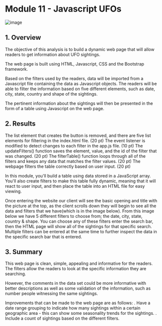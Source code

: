 # Module 11 - Javascript UFOs
![image](https://user-images.githubusercontent.com/82583576/125167989-46c80600-e171-11eb-886d-caede57b4c50.png)

## **1. Overview**
The objective of this analysis is to build a dynamic web page that will allow readers to get information about UFO sightings. 

The web page is built using HTML, Javascript, CSS and the Bootstrap framework. 

Based on the filters used by the readers, data will be imported from a Javascript file containing the data as Javascript objects. The readers will be able to filter the information based on five different elements, such as date, city, state, country and shape of the sightings.

The pertinent information about the sightings will then be presented in the form of a table using Javascript on the web page.

## **2. Results**

The list element that creates the button is removed, and there are five list elements for filtering in the index.html file. (20 pt)
The event listener is modified to detect changes to each filter in the app.js file. (10 pt)
The updateFilters() function saves the element, value, and the id of the filter that was changed. (20 pt)
The filterTable() function loops through all of the filters and keeps any data that matches the filter values. (20 pt)
The webpage filters the table correctly based on user input. (20 pt)

In this module, you'll build a table using data stored in a JavaScript array. You'll also create filters to make this table fully dynamic, meaning that it will react to user input, and then place the table into an HTML file for easy viewing.

Once entering the website our client will see the basic opening and title with the picture at the top, as the client scrolls down they will begin to see all the data and filters that we have(which is in the image below). From this image below we have 5 different filters to choose from; the date, city, state, country & shape. You can choose any of these filters enter the search bar, then the HTML page will show all of the sightings for that specific search. Multiple filters can be entered at the same time to further inspect the data in the specific search bar that is entered.

## **3. Summary**

This web page is clean, simple, appealing and informative for the readers. The filters allow the readers to look at the specific information they are searching.

However, the comments in the data set could be more informative with better descriptions as well as some validation of the information, such as number people witnessing the same sightings.

Improvements that can be made to the web page are as follows:
  . Have a date range grouping to indicate how many sightings within a certain geographic area - this can show some seasonality trends for the sightings.
  . Include a count of sightings based on the different filters.
